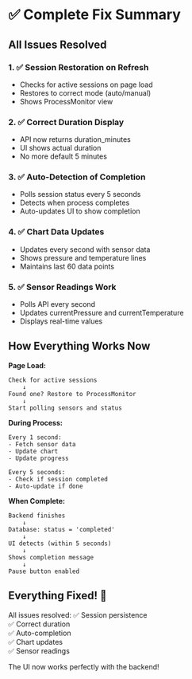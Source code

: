 # ✅ Complete Fix Summary

## All Issues Resolved

### 1. ✅ Session Restoration on Refresh
- Checks for active sessions on page load
- Restores to correct mode (auto/manual)
- Shows ProcessMonitor view

### 2. ✅ Correct Duration Display
- API now returns duration_minutes
- UI shows actual duration
- No more default 5 minutes

### 3. ✅ Auto-Detection of Completion
- Polls session status every 5 seconds
- Detects when process completes
- Auto-updates UI to show completion

### 4. ✅ Chart Data Updates
- Updates every second with sensor data
- Shows pressure and temperature lines
- Maintains last 60 data points

### 5. ✅ Sensor Readings Work
- Polls API every second
- Updates currentPressure and currentTemperature
- Displays real-time values

## How Everything Works Now

**Page Load:**
```
Check for active sessions
    ↓
Found one? Restore to ProcessMonitor
    ↓
Start polling sensors and status
```

**During Process:**
```
Every 1 second:
- Fetch sensor data
- Update chart
- Update progress

Every 5 seconds:
- Check if session completed
- Auto-update if done
```

**When Complete:**
```
Backend finishes
    ↓
Database: status = 'completed'
    ↓
UI detects (within 5 seconds)
    ↓
Shows completion message
    ↓
Pause button enabled
```

## Everything Fixed! 🎉

All issues resolved:
✅ Session persistence  
✅ Correct duration  
✅ Auto-completion  
✅ Chart updates  
✅ Sensor readings  

The UI now works perfectly with the backend!

